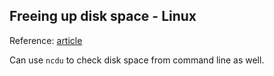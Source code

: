 ## Freeing up disk space - Linux

Reference: [article](https://itsfoss.com/free-up-space-ubuntu-linux/)

Can use `ncdu` to check disk space from command line as well.